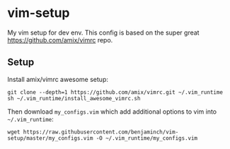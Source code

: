 # vim-setup
My vim setup for dev env.
This config is based on the super great https://github.com/amix/vimrc repo.

## Setup
Install amix/vimrc awesome setup:
```
git clone --depth=1 https://github.com/amix/vimrc.git ~/.vim_runtime
sh ~/.vim_runtime/install_awesome_vimrc.sh
```

Then download `my_configs.vim` which add additional options to vim into `~/.vim_runtime`:
```
wget https://raw.githubusercontent.com/benjaminch/vim-setup/master/my_configs.vim -O ~/.vim_runtime/my_configs.vim
```
